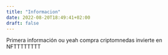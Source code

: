 ```yaml
---
title: "Informacion"
date: 2022-08-20T18:49:41+02:00
draft: false
---
```


Primera información ou yeah
compra criptomnedas invierte en NFTTTTTTTT